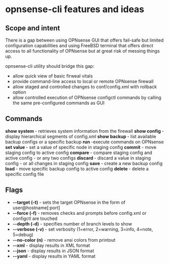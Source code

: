 # opnsense-cli features and ideas

## Scope and intent

There is a gap between using OPNsense GUI that offers fail-safe but limited configuration capabilities and using FreeBSD terminal that offers direct access to all functionality of OPNsense but at great risk of messing things up.

opnsense-cli utility should bridge this gap:
- allow quick view of basic firweal vitals
- provide command-line access to local or remote OPNsense firewall
- allow staged and controlled changes to conf/config.xml with rollback option
- allow controlled execution of OPNsense configctl commands by calling the same pre-configured commands as GUI

## Commands

**show system <xpath>** - retrieves system information from the firewall
**show config <xpath>** - display hierarchical segments of config.xml
**show backup <config>** - list available backup configs or a specific backup
**run <service> <command>** -execute commands on OPNsense
**set <xpath> value <value>** - set a value of specific node in staging config
**commit** - move staging config to active config
**compare <config> <config>** - compare staging config and active config - or any two configs
**discard <xpath>** - discard a value in staging config - or all changes in staging config
**save <config>** - create a new backup config
**load <config>** - move specific backup config to active config
**delete <config>** - delete a specific config file


## Flags

- **--target (-t)** - sets the target OPNsense in the form of user@hostname[:port]
- **--force (-f)** - removes checks and prompts before config.xml or configctl are touched
- **--depth (-d)** -  specifies number of branch levels to show
- **--verbose (-v)** - set verbosity (1=error, 2=warning, 3=info, 4=note, 5=debug)
- **--no-color (n)** - remove ansi colors from printout
- **--xml** - display results in XML format
- **--json** - display results in JSON format
- **--yaml** - display results in YAML format